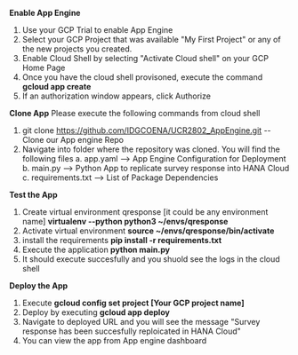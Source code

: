 **Enable App Engine**

1. Use your GCP Trial to enable App Engine
2. Select your GCP Project that was available "My First Project" or any of the new projects you created.
3. Enable Cloud Shell by selecting "Activate Cloud shell" on your GCP Home Page
4. Once you have the cloud shell provisoned, execute the command **gcloud app create** 
5. If an authorization window appears, click Authorize


**Clone App**
Please execute the following commands from cloud shell 

1. git clone   https://github.com/IDGCOENA/UCR2802_AppEngine.git  -- Clone our App engine Repo
2. Navigate into folder where the repository was cloned. You will find the following files
        a. app.yaml         -->  App Engine Configuration for Deployment
        b. main.py           --> Python App to replicate survey response into HANA Cloud 
        c. requirements.txt  --> List of Package Dependencies         

**Test the App**
1. Create virtual environment qresponse [it could be any environment name]
   **virtualenv --python python3 \~/envs/qresponse**
2. Activate virtual environment
   **source \~/envs/qresponse/bin/activate**
3. install the requirements 
    **pip install -r requirements.txt**
4. Execute the application
   **python main.py**
5. It should execute succesfully and you shuold see the logs in the cloud shell

**Deploy the App**

1. Execute **gcloud config set project [Your GCP project name]**
2. Deploy by executing  **gcloud app deploy**
3. Navigate to deployed URL and you will see the message "Survey response has been succesfully reploicated in HANA Cloud"
4. You can view the app from App engine dashboard
        
      
